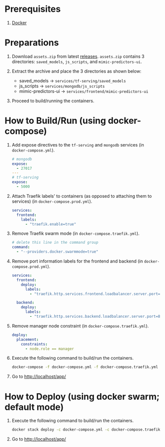 # Prerequisites

1. [Docker](https://www.docker.com)

# Preparations

1. Download `assets.zip` from latest [releases](https://github.com/miggymigz/mimic-predictors-fastapi/releases). `assets.zip` contains 3 directories: `saved_models`, `js_scripts`, and `mimic-predictors-ui`.

2. Extract the archive and place the 3 directories as shown below:

   - saved_models → `services/tf-serving/saved_models`
   - js_scripts → `services/mongodb/js_scripts`
   - mimic-predictors-ui → `services/frontend/mimic-predictors-ui`

3. Proceed to build/running the containers.

# How to Build/Run (using docker-compose)

1. Add expose directives to the `tf-serving` and `mongodb` services (in `docker-compose.yml`).

   ```yml
   # mongodb
   expose:
     - 27017
   ---
   # tf-serving
   expose:
     - 5000
   ```

1. Attach Traefik labels' to containers (as opposed to attaching them to services) (in `docker-compose.prod.yml`).

   ```yml
   services:
     frontend:
       labels:
         - "traefik.enable=true"
   ```

1. Remove Traefik swarm mode (in `docker-compose.traefik.yml`).

   ```yml
   # delete this line in the command group
   command:
     - "--providers.docker.swarmmode=true"
   ```

1. Remove port information labels for the frontend and backend (in `docker-compose.prod.yml`).

   ```yml
   services:
     frontend:
       deploy:
         labels:
           - "traefik.http.services.frontend.loadbalancer.server.port=80"

     backend:
       deploy:
         labels:
           - "traefik.http.services.backend.loadbalancer.server.port=80"
   ```

1. Remove manager node constraint (in `docker-compose.traefik.yml`).

   ```yml
   deploy:
     placement:
       constraints:
         - node.role == manager
   ```

1. Execute the following command to build/run the containers.

   ```bash
   docker-compose -f docker-compose.yml -f docker-compose.traefik.yml -f docker-compose.prod.yml up -d
   ```

1. Go to [http://localhost/app/](http://localhost/app/)

# How to Deploy (using docker swarm; default mode)

1. Execute the following command to build/run the containers.

   ```bash
   docker stack deploy -c docker-compose.yml -c docker-compose.traefik.yml -c docker-compose.prod.yml mimic-predictors
   ```

1. Go to [http://localhost/app/](http://localhost/app/)
